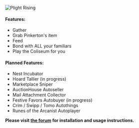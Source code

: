 ![Plight Rising](https://i.imgur.com/TiSX5NU.png)

#### Features:
* Gather
* Grab Pinkerton's item
* Feed
* Bond with ALL your familiars
* Play the Coliseum for you

#### Planned Features:
* Nest Incubator
* Hoard Tallier (in progress)
* Marketplace Sniper
* AuctionHouse Autoseller
* Mail Attachment Collector
* Festive Favors Autobuyer (in progress)
* Crim / Swipp / Tomo Autothings
* Runes of the Arcanist Autoplayer


**Please visit [the forum](http://clraik.com/forum/showthread.php?t=40283) for installation and usage instructions.**
